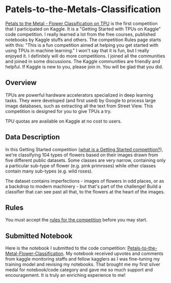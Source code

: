 # Patels-to-the-Metals-Classification
[Petals to the Metal - Flower Classification on TPU](https://www.kaggle.com/c/tpu-getting-started/overview) is the first competition that I participated on Kaggle.  It is a "Getting Started with TPUs on Kaggle" code competition.  I really learned a lot from the free courses, published notebooks by Kaggle stuffs and others.  The competition Rules page starts with this: "This is a fun competition aimed at helping you get started with using TPUs in machine learning."  I won't say that it is fun, but I really enjoyed it.  I definitely will do more competitions. I joined all the communities and joined in some discussions.  The Kaggle communities are friendly and helpful.  If Kaggle is new to you, please join in.  You will be glad that you did.

## Overview  
TPUs are powerful hardware accelerators specialized in deep learning tasks. They were developed (and first used) by Google to process large image databases, such as extracting all the text from Street View. This competition is designed for you to give TPUs a try.

TPU quotas are available on Kaggle at no cost to users.

## Data Description  
In this Getting Started competition ([what is a Getting Started competition?](https://www.kaggle.com/c/tpu-getting-started/overview/faq)), we're classifying 104 types of flowers based on their images drawn from five different public datasets. Some classes are very narrow, containing only a particular sub-type of flower (e.g. pink primroses) while other classes contain many sub-types (e.g. wild roses).

The dataset contains imperfections - images of flowers in odd places, or as a backdrop to modern machinery - but that's part of the challenge! Build a classifier that can see past all that, to the flowers at the heart of the images.   

## Rules 
You must accept the [rules for the competition](https://www.kaggle.com/c/tpu-getting-started/rules) before you may start.

## Submitted Notebook
Here is the notebook I submitted to the code competition:  [Petals-to-the-Metal-Flower-Classification](https://www.kaggle.com/code/saukha/petals-to-the-metal-flower-classification). My notebook received upvotes and comments from kaggle monitoring staffs and fellow kagglers as I was fine-tuning my training model and revising my notebooks. That brought me my first silver medal for notebook/code category and gave me so much support and encouragement. It is truly an enriching experience to me!
